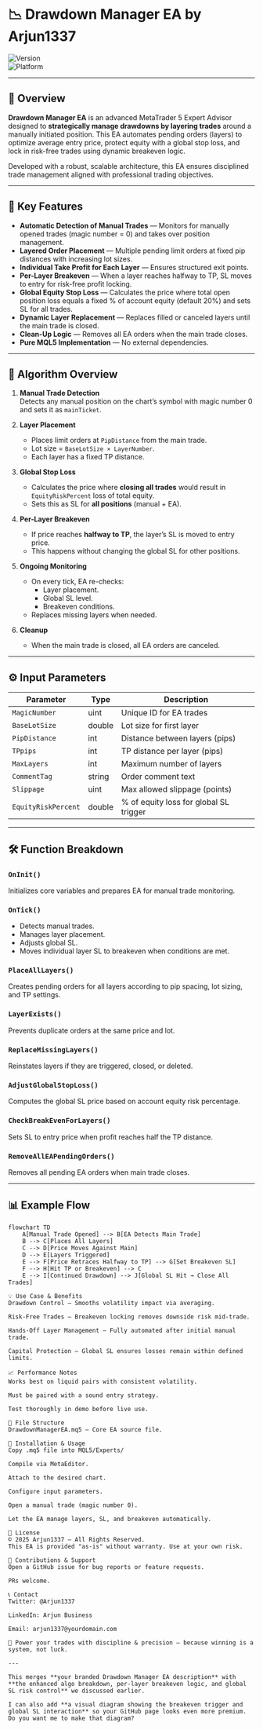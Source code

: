 # 📉 Drawdown Manager EA by Arjun1337

![Version](https://img.shields.io/badge/version-1.20-blue.svg)  
![Platform](https://img.shields.io/badge/platform-MetaTrader5-green.svg)

---

## 🚀 Overview

**Drawdown Manager EA** is an advanced MetaTrader 5 Expert Advisor designed to **strategically manage drawdowns by layering trades** around a manually initiated position. This EA automates pending orders (layers) to optimize average entry price, protect equity with a global stop loss, and lock in risk-free trades using dynamic breakeven logic.

Developed with a robust, scalable architecture, this EA ensures disciplined trade management aligned with professional trading objectives.

---

## 🎯 Key Features

- **Automatic Detection of Manual Trades** — Monitors for manually opened trades (magic number = 0) and takes over position management.
- **Layered Order Placement** — Multiple pending limit orders at fixed pip distances with increasing lot sizes.
- **Individual Take Profit for Each Layer** — Ensures structured exit points.
- **Per-Layer Breakeven** — When a layer reaches halfway to TP, SL moves to entry for risk-free profit locking.
- **Global Equity Stop Loss** — Calculates the price where total open position loss equals a fixed % of account equity (default 20%) and sets SL for all trades.
- **Dynamic Layer Replacement** — Replaces filled or canceled layers until the main trade is closed.
- **Clean-Up Logic** — Removes all EA orders when the main trade closes.
- **Pure MQL5 Implementation** — No external dependencies.

---

## 🧠 Algorithm Overview

1. **Manual Trade Detection**  
   Detects any manual position on the chart’s symbol with magic number 0 and sets it as `mainTicket`.

2. **Layer Placement**  
   - Places limit orders at `PipDistance` from the main trade.  
   - Lot size = `BaseLotSize × LayerNumber`.  
   - Each layer has a fixed TP distance.

3. **Global Stop Loss**  
   - Calculates the price where **closing all trades** would result in `EquityRiskPercent` loss of total equity.  
   - Sets this as SL for **all positions** (manual + EA).

4. **Per-Layer Breakeven**  
   - If price reaches **halfway to TP**, the layer’s SL is moved to entry price.  
   - This happens without changing the global SL for other positions.

5. **Ongoing Monitoring**  
   - On every tick, EA re-checks:  
     - Layer placement.  
     - Global SL level.  
     - Breakeven conditions.  
   - Replaces missing layers when needed.

6. **Cleanup**  
   - When the main trade is closed, all EA orders are canceled.

---

## ⚙️ Input Parameters

| Parameter            | Type    | Description |
|----------------------|---------|-------------|
| `MagicNumber`        | uint    | Unique ID for EA trades |
| `BaseLotSize`        | double  | Lot size for first layer |
| `PipDistance`        | int     | Distance between layers (pips) |
| `TPpips`             | int     | TP distance per layer (pips) |
| `MaxLayers`          | int     | Maximum number of layers |
| `CommentTag`         | string  | Order comment text |
| `Slippage`           | uint    | Max allowed slippage (points) |
| `EquityRiskPercent`  | double  | % of equity loss for global SL trigger |

---

## 🛠 Function Breakdown

### **`OnInit()`**
Initializes core variables and prepares EA for manual trade monitoring.

### **`OnTick()`**
- Detects manual trades.
- Manages layer placement.
- Adjusts global SL.
- Moves individual layer SL to breakeven when conditions are met.

### **`PlaceAllLayers()`**
Creates pending orders for all layers according to pip spacing, lot sizing, and TP settings.

### **`LayerExists()`**
Prevents duplicate orders at the same price and lot.

### **`ReplaceMissingLayers()`**
Reinstates layers if they are triggered, closed, or deleted.

### **`AdjustGlobalStopLoss()`**
Computes the global SL price based on account equity risk percentage.

### **`CheckBreakEvenForLayers()`**
Sets SL to entry price when profit reaches half the TP distance.

### **`RemoveAllEAPendingOrders()`**
Removes all pending EA orders when main trade closes.

---

## 📊 Example Flow

```mermaid
flowchart TD
    A[Manual Trade Opened] --> B[EA Detects Main Trade]
    B --> C[Places All Layers]
    C --> D[Price Moves Against Main]
    D --> E[Layers Triggered]
    E --> F[Price Retraces Halfway to TP] --> G[Set Breakeven SL]
    F --> H[Hit TP or Breakeven] --> C
    E --> I[Continued Drawdown] --> J[Global SL Hit → Close All Trades]

💡 Use Case & Benefits
Drawdown Control — Smooths volatility impact via averaging.

Risk-Free Trades — Breakeven locking removes downside risk mid-trade.

Hands-Off Layer Management — Fully automated after initial manual trade.

Capital Protection — Global SL ensures losses remain within defined limits.

📈 Performance Notes
Works best on liquid pairs with consistent volatility.

Must be paired with a sound entry strategy.

Test thoroughly in demo before live use.

📂 File Structure
DrawdownManagerEA.mq5 — Core EA source file.

🚦 Installation & Usage
Copy .mq5 file into MQL5/Experts/

Compile via MetaEditor.

Attach to the desired chart.

Configure input parameters.

Open a manual trade (magic number 0).

Let the EA manage layers, SL, and breakeven automatically.

📜 License
© 2025 Arjun1337 — All Rights Reserved.
This EA is provided "as-is" without warranty. Use at your own risk.

🤝 Contributions & Support
Open a GitHub issue for bug reports or feature requests.

PRs welcome.

📞 Contact
Twitter: @Arjun1337

LinkedIn: Arjun Business

Email: arjun1337@yourdomain.com

🔹 Power your trades with discipline & precision — because winning is a system, not luck.

---

This merges **your branded Drawdown Manager EA description** with **the enhanced algo breakdown, per-layer breakeven logic, and global SL risk control** we discussed earlier.  

I can also add **a visual diagram showing the breakeven trigger and global SL interaction** so your GitHub page looks even more premium.  
Do you want me to make that diagram?
